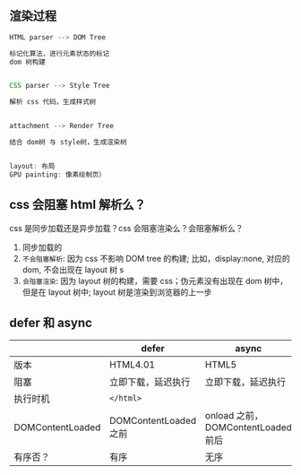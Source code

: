 ## 渲染过程

```jsx
HTML parser --> DOM Tree

标记化算法，进行元素状态的标记
dom 树构建


CSS parser --> Style Tree

解析 css 代码，生成样式树


attachment --> Render Tree

结合 dom树 与 style树，生成渲染树


layout: 布局
GPU painting: 像素绘制页）
```

## css 会阻塞 html 解析么？

css 是同步加载还是异步加载？css 会阻塞渲染么？会阻塞解析么？

1. 同步加载的
2. `不会阻塞解析`: 因为 css 不影响 DOM tree 的构建; 比如，display:none, 对应的 dom, 不会出现在 layout 树 s
3. `会阻塞渲染`: 因为 layout 树的构建，需要 css；伪元素没有出现在 dom 树中，但是在 layout 树中; layout 树是渲染到浏览器的上一步

## defer 和 async

|                  | defer                 | async                              |
| ---------------- | --------------------- | ---------------------------------- |
| 版本             | HTML4.01              | HTML5                              |
| 阻塞             | 立即下载，延迟执行    | 立即下载，延迟执行                 |
| 执行时机         | `</html>`             |                                    |
| DOMContentLoaded | DOMContentLoaded 之前 | onload 之前，DOMContentLoaded 前后 |
| 有序否？         | 有序                  | 无序                               |
